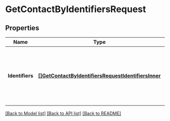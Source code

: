 # GetContactByIdentifiersRequest

## Properties

Name | Type | Description | Notes
------------ | ------------- | ------------- | -------------
**Identifiers** | [**[]GetContactByIdentifiersRequestIdentifiersInner**](GetContactByIdentifiersRequestIdentifiersInner.md) | One or more more identifier values to search for in your Marketing Campaigns contacts. |

[[Back to Model list]](../README.md#documentation-for-models) [[Back to API list]](../README.md#documentation-for-api-endpoints) [[Back to README]](../README.md)


